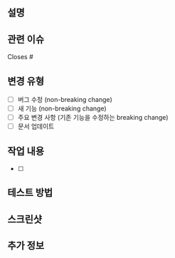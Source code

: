 ## 설명
<!-- 이 PR에 대한 간략한 설명을 적어주세요. -->

## 관련 이슈
<!-- 이 PR이 해결하는 이슈 번호를 적어주세요. (예: #123) -->
Closes #

## 변경 유형
<!-- 해당하는 항목에 x 표시해주세요. -->
- [ ] 버그 수정 (non-breaking change)
- [ ] 새 기능 (non-breaking change)
- [ ] 주요 변경 사항 (기존 기능을 수정하는 breaking change)
- [ ] 문서 업데이트

## 작업 내용
<!-- 구현한 내용을 체크박스 형태로 작성해주세요 -->
- [ ] 

## 테스트 방법
<!-- 변경 사항을 어떻게 테스트했는지 설명해 주세요. -->

## 스크린샷
<!-- 필요한 경우 스크린샷을 첨부해주세요. -->

## 추가 정보
<!-- 더 알려주고 싶은 내용이 있다면 작성해주세요. -->